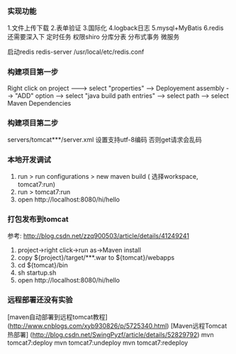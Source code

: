 ### 实现功能
1.文件上传下载
2.表单验证
3.国际化
4.logback日志
5.mysql+MyBatis
6.redis  还需要深入下
定时任务
权限shiro
分库分表
分布式事务
微服务

启动redis
redis-server /usr/local/etc/redis.conf

### 构建项目第一步

Right click on project ---> select "properties" --> Deployement assembly --> "ADD" option --> select "java build path entries" --> select path  --> select Maven Dependencies


### 构建项目第二步
servers/tomcat***/server.xml 设置支持utf-8编码  否则get请求会乱码
<Connector connectionTimeout="20000" port="8080" protocol="HTTP/1.1" redirectPort="8443" URIEncoding="UTF-8"/>


### 本地开发调试
1. run > run configurations > new maven build ( 选择workspace, tomcat7:run)
2. run > tomcat7:run
3. open  http://localhost:8080/hi/hello

### 打包发布到tomcat
参考: http://blog.csdn.net/zzq900503/article/details/41249241
1. project->right click->run as->Maven install
2. copy ${project}/target/***.war to ${tomcat}/webapps
3. cd ${tomcat}/bin
4. sh startup.sh
5. open  http://localhost:8080/hi/hello

### 远程部署还没有实验
[maven自动部署到远程tomcat教程]
(http://www.cnblogs.com/xyb930826/p/5725340.html)
[Maven远程Tomcat热部署]
(http://blog.csdn.net/SwingPyzf/article/details/52829792)
mvn tomcat7:deploy 
mvn tomcat7:undeploy 
mvn tomcat7:redeploy
